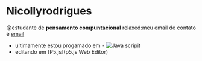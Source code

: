 # Nicollyrodrigues
 :kissing_closed_eyes:estudante de **pensamento compuntacional**
relaxed:meu email de contato é [email](nicolly.paulino.rodrigues@escola.pr.gov.br) 
- ultimamente estou progamado em - ![Java scripit](https://img.shields.io/badge/JavaScript-323330?style=for-the-badge&logo=javascript&logoColor=F7DF1E)
- editando em [P5.js](p5.js Web Editor)
